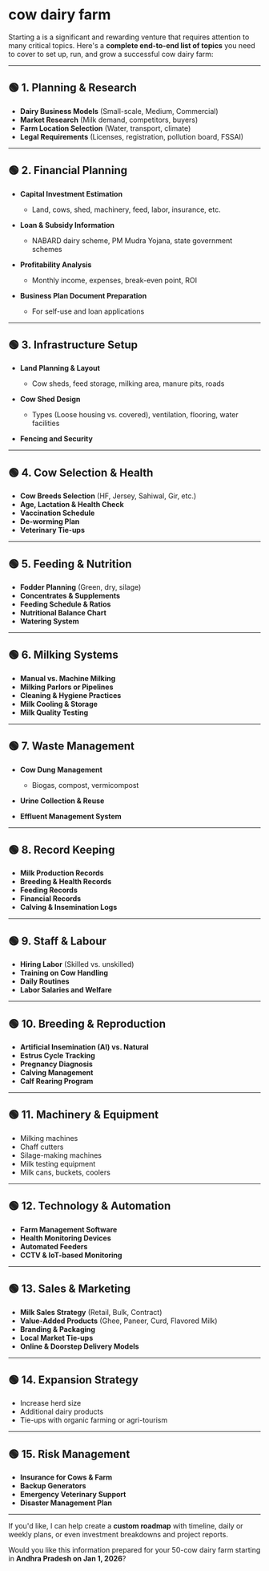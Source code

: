 <H1>cow dairy farm</H1>

Starting a  is a significant and rewarding venture that requires attention to many critical topics. Here's a **complete end-to-end list of topics** you need to cover to set up, run, and grow a successful cow dairy farm:

---

## 🟢 **1. Planning & Research**

* **Dairy Business Models** (Small-scale, Medium, Commercial)
* **Market Research** (Milk demand, competitors, buyers)
* **Farm Location Selection** (Water, transport, climate)
* **Legal Requirements** (Licenses, registration, pollution board, FSSAI)

---

## 🟢 **2. Financial Planning**

* **Capital Investment Estimation**

  * Land, cows, shed, machinery, feed, labor, insurance, etc.
* **Loan & Subsidy Information**

  * NABARD dairy scheme, PM Mudra Yojana, state government schemes
* **Profitability Analysis**

  * Monthly income, expenses, break-even point, ROI
* **Business Plan Document Preparation**

  * For self-use and loan applications

---

## 🟢 **3. Infrastructure Setup**

* **Land Planning & Layout**

  * Cow sheds, feed storage, milking area, manure pits, roads
* **Cow Shed Design**

  * Types (Loose housing vs. covered), ventilation, flooring, water facilities
* **Fencing and Security**

---

## 🟢 **4. Cow Selection & Health**

* **Cow Breeds Selection** (HF, Jersey, Sahiwal, Gir, etc.)
* **Age, Lactation & Health Check**
* **Vaccination Schedule**
* **De-worming Plan**
* **Veterinary Tie-ups**

---

## 🟢 **5. Feeding & Nutrition**

* **Fodder Planning** (Green, dry, silage)
* **Concentrates & Supplements**
* **Feeding Schedule & Ratios**
* **Nutritional Balance Chart**
* **Watering System**

---

## 🟢 **6. Milking Systems**

* **Manual vs. Machine Milking**
* **Milking Parlors or Pipelines**
* **Cleaning & Hygiene Practices**
* **Milk Cooling & Storage**
* **Milk Quality Testing**

---

## 🟢 **7. Waste Management**

* **Cow Dung Management**

  * Biogas, compost, vermicompost
* **Urine Collection & Reuse**
* **Effluent Management System**

---

## 🟢 **8. Record Keeping**

* **Milk Production Records**
* **Breeding & Health Records**
* **Feeding Records**
* **Financial Records**
* **Calving & Insemination Logs**

---

## 🟢 **9. Staff & Labour**

* **Hiring Labor** (Skilled vs. unskilled)
* **Training on Cow Handling**
* **Daily Routines**
* **Labor Salaries and Welfare**

---

## 🟢 **10. Breeding & Reproduction**

* **Artificial Insemination (AI) vs. Natural**
* **Estrus Cycle Tracking**
* **Pregnancy Diagnosis**
* **Calving Management**
* **Calf Rearing Program**

---

## 🟢 **11. Machinery & Equipment**

* Milking machines
* Chaff cutters
* Silage-making machines
* Milk testing equipment
* Milk cans, buckets, coolers

---

## 🟢 **12. Technology & Automation**

* **Farm Management Software**
* **Health Monitoring Devices**
* **Automated Feeders**
* **CCTV & IoT-based Monitoring**

---

## 🟢 **13. Sales & Marketing**

* **Milk Sales Strategy** (Retail, Bulk, Contract)
* **Value-Added Products** (Ghee, Paneer, Curd, Flavored Milk)
* **Branding & Packaging**
* **Local Market Tie-ups**
* **Online & Doorstep Delivery Models**

---

## 🟢 **14. Expansion Strategy**

* Increase herd size
* Additional dairy products
* Tie-ups with organic farming or agri-tourism

---

## 🟢 **15. Risk Management**

* **Insurance for Cows & Farm**
* **Backup Generators**
* **Emergency Veterinary Support**
* **Disaster Management Plan**

---

If you'd like, I can help create a **custom roadmap** with timeline, daily or weekly plans, or even investment breakdowns and project reports.

Would you like this information prepared for your 50-cow dairy farm starting in **Andhra Pradesh on Jan 1, 2026**?
